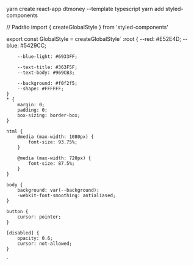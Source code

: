 yarn create react-app dtmoney --template typescript
yarn add styled-components

// Padrão
import { createGlobalStyle } from 'styled-components'

export const GlobalStyle = createGlobalStyle`
    :root {
        --red: #E52E4D;
        --blue: #5429CC;

        --blue-light: #6933FF;
        
        --text-title: #363F5F;
        --text-body: #969CB3;

        --background: #f0f2f5;
        --shape: #FFFFFF;
    }
    * {
        margin: 0;
        padding: 0;
        box-sizing: border-box;
    }

    html {
        @media (max-width: 1080px) {
            font-size: 93.75%;
        }

        @media (max-width: 720px) {
            font-size: 87.5%;
        }
    }

    body {
        background: var(--background);
        -webkit-font-smoothing: antialiased;
    }

    button {
        cursor: pointer;
    }

    [disabled] {
        opacity: 0.6;
        cursor: not-allowed;
    }
`